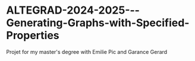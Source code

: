# ALTEGRAD-2024-2025---Generating-Graphs-with-Specified-Properties
Projet for my master's degree with Emilie Pic and Garance Gerard
